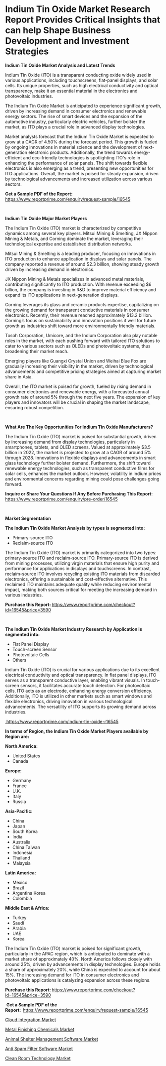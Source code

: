<p><h1>Indium Tin Oxide Market Research Report Provides Critical Insights that can help Shape Business Development and Investment Strategies</h1></p><p><strong>Indium Tin Oxide Market Analysis and Latest Trends</strong></p>
<p><p>Indium Tin Oxide (ITO) is a transparent conducting oxide widely used in various applications, including touchscreens, flat-panel displays, and solar cells. Its unique properties, such as high electrical conductivity and optical transparency, make it an essential material in the electronics and photovoltaic industries.</p><p>The Indium Tin Oxide Market is anticipated to experience significant growth, driven by increasing demand in consumer electronics and renewable energy sectors. The rise of smart devices and the expansion of the automotive industry, particularly electric vehicles, further bolster the market, as ITO plays a crucial role in advanced display technologies.</p><p>Market analysts forecast that the Indium Tin Oxide Market is expected to grow at a CAGR of 4.50% during the forecast period. This growth is fueled by ongoing innovations in material science and the development of next-generation electronic products. Additionally, the trend towards energy-efficient and eco-friendly technologies is spotlighting ITO's role in enhancing the performance of solar panels. The shift towards flexible electronics is also emerging as a trend, presenting new opportunities for ITO applications. Overall, the market is poised for steady expansion, driven by technological advancements and increased utilization across various sectors.</p></p>
<p><strong>Get a Sample PDF of the Report:&nbsp;</strong> <a href="https://www.reportprime.com/enquiry/request-sample/16545?utm_campaign=1167&utm_medium=2&utm_source=Github&utm_content=ia&utm_term=23112024&utm_id=indium-tin-oxide">https://www.reportprime.com/enquiry/request-sample/16545</a></p>
<p>&nbsp;</p>
<p><strong>Indium Tin Oxide Major Market Players</strong></p>
<p><p>The Indium Tin Oxide (ITO) market is characterized by competitive dynamics among several key players. Mitsui Mining & Smelting, JX Nippon Mining & Metals, and Corning dominate the market, leveraging their technological expertise and established distribution networks. </p><p>Mitsui Mining & Smelting is a leading producer, focusing on innovations in ITO production to enhance application in displays and solar panels. The company reported a revenue of around $2.3 billion, showing steady growth driven by increasing demand in electronics.</p><p>JX Nippon Mining & Metals specializes in advanced metal materials, contributing significantly to ITO production. With revenue exceeding $6 billion, the company is investing in R&D to improve material efficiency and expand its ITO applications in next-generation displays.</p><p>Corning leverages its glass and ceramic products expertise, capitalizing on the growing demand for transparent conductive materials in consumer electronics. Recently, their revenue reached approximately $13.2 billion. Corning’s focus on sustainability and innovation positions it well for future growth as industries shift toward more environmentally friendly materials.</p><p>Tosoh Corporation, Umicore, and the Indium Corporation also play notable roles in the market, with each pushing forward with tailored ITO solutions to cater to various sectors such as OLEDs and photovoltaic systems, thus broadening their market reach.</p><p>Emerging players like Guangxi Crystal Union and Weihai Blue Fox are gradually increasing their visibility in the market, driven by technological advancements and competitive pricing strategies aimed at capturing market share in Asia.</p><p>Overall, the ITO market is poised for growth, fueled by rising demand in consumer electronics and renewable energy, with a forecasted annual growth rate of around 5% through the next five years. The expansion of key players and innovators will be crucial in shaping the market landscape, ensuring robust competition.</p></p>
<p>&nbsp;</p>
<p><strong>What Are The Key Opportunities For Indium Tin Oxide Manufacturers?</strong></p>
<p><p>The Indium Tin Oxide (ITO) market is poised for substantial growth, driven by increasing demand from display technologies, particularly in smartphones, tablets, and OLED screens. Valued at approximately $3.5 billion in 2022, the market is projected to grow at a CAGR of around 5% through 2028. Innovations in flexible displays and advancements in smart glass technology further bolster demand. Furthermore, the shift toward renewable energy technologies, such as transparent conductive films for solar cells, enhances the market outlook. However, volatility in indium prices and environmental concerns regarding mining could pose challenges going forward.</p></p>
<p><strong>Inquire or Share Your Questions If Any Before Purchasing This Report:</strong> <a href="https://www.reportprime.com/enquiry/pre-order/16545?utm_campaign=1167&utm_medium=2&utm_source=Github&utm_content=ia&utm_term=23112024&utm_id=indium-tin-oxide">https://www.reportprime.com/enquiry/pre-order/16545</a></p>
<p>&nbsp;</p>
<p><strong>Market Segmentation</strong></p>
<p><strong>The Indium Tin Oxide Market Analysis by types is segmented into:</strong></p>
<p><ul><li>Primary-source ITO</li><li>Reclaim-source ITO</li></ul></p>
<p><p>The Indium Tin Oxide (ITO) market is primarily categorized into two types: primary-source ITO and reclaim-source ITO. Primary-source ITO is derived from mining processes, utilizing virgin materials that ensure high purity and performance for applications in displays and touchscreens. In contrast, reclaim-source ITO involves recycling existing ITO materials from discarded electronics, offering a sustainable and cost-effective alternative. This reclaimed ITO maintains adequate quality while reducing environmental impact, making both sources critical for meeting the increasing demand in various industries.</p></p>
<p><strong>Purchase this Report:&nbsp;</strong><a href="https://www.reportprime.com/checkout?id=16545&price=3590&utm_campaign=1167&utm_medium=2&utm_source=Github&utm_content=ia&utm_term=23112024&utm_id=indium-tin-oxide">https://www.reportprime.com/checkout?id=16545&price=3590</a></p>
<p>&nbsp;</p>
<p><strong>The Indium Tin Oxide Market Industry Research by Application is segmented into:</strong></p>
<p><ul><li>Flat Panel Display</li><li>Touch-screen Sensor</li><li>Photovoltaic Cells</li><li>Others</li></ul></p>
<p><p>Indium Tin Oxide (ITO) is crucial for various applications due to its excellent electrical conductivity and optical transparency. In flat panel displays, ITO serves as a transparent conductive layer, enabling vibrant visuals. In touch-screen sensors, it facilitates accurate touch detection. For photovoltaic cells, ITO acts as an electrode, enhancing energy conversion efficiency. Additionally, ITO is utilized in other markets such as smart windows and flexible electronics, driving innovation in various technological advancements. The versatility of ITO supports its growing demand across industries.</p></p>
<p><a href="https://www.reportprime.com/indium-tin-oxide-r16545?utm_campaign=1167&utm_medium=2&utm_source=Github&utm_content=ia&utm_term=23112024&utm_id=indium-tin-oxide">&nbsp;https://www.reportprime.com/indium-tin-oxide-r16545</a></p>
<p><strong>In terms of Region, the Indium Tin Oxide Market Players available by Region are:</strong></p>
<p>
    <p> <strong> North America: </strong>
        <ul>
            <li>United States</li>
            <li>Canada</li>
        </ul>
        </p> 
    <p> <strong> Europe: </strong>
        <ul>
            <li>Germany</li>
            <li>France</li>
            <li>U.K.</li>
            <li>Italy</li>
            <li>Russia</li>
        </ul>
        </p> 
    <p> <strong> Asia-Pacific: </strong>
        <ul>
            <li>China</li>
            <li>Japan</li>
            <li>South Korea</li>
            <li>India</li>
            <li>Australia</li>
            <li>China Taiwan</li>
            <li>Indonesia</li>
            <li>Thailand</li>
            <li>Malaysia</li>
        </ul>
        </p> 
    <p> <strong> Latin America: </strong>
        <ul>
            <li>Mexico</li>
            <li>Brazil</li>
            <li>Argentina Korea</li>
            <li>Colombia</li>
        </ul>
        </p> 
    <p> <strong> Middle East & Africa: </strong>
        <ul>
            <li>Turkey</li>
            <li>Saudi</li>
            <li>Arabia</li>
            <li>UAE</li>
            <li>Korea</li>
        </ul>
    </p>
    </p>
<p><p>The Indium Tin Oxide (ITO) market is poised for significant growth, particularly in the APAC region, which is anticipated to dominate with a market share of approximately 40%. North America follows closely with around 25%, driven by advancements in display technologies. Europe holds a share of approximately 20%, while China is expected to account for about 15%. The increasing demand for ITO in consumer electronics and photovoltaic applications is catalyzing expansion across these regions.</p></p>
<p><strong>Purchase this Report: </strong><a href="https://www.reportprime.com/checkout?id=16545&price=3590&utm_campaign=1167&utm_medium=2&utm_source=Github&utm_content=ia&utm_term=23112024&utm_id=indium-tin-oxide">https://www.reportprime.com/checkout?id=16545&price=3590</a></p>
<p>&nbsp;<strong>Get a Sample PDF of the Report:&nbsp;&nbsp;</strong><a href="https://www.reportprime.com/enquiry/request-sample/16545?utm_campaign=1167&utm_medium=2&utm_source=Github&utm_content=ia&utm_term=23112024&utm_id=indium-tin-oxide">https://www.reportprime.com/enquiry/request-sample/16545</a></p>
<p><strong></strong></p>
<p><p><a href="https://issuu.com/reportprime-2/docs/cloud-integration-market-size-2030._6282f266f2190c?utm_campaign=1167&utm_medium=2&utm_source=Github&utm_content=ia&utm_term=23112024&utm_id=indium-tin-oxide">Cloud Integration Market</a></p><p><a href="https://github.com/mabutironaldo/Market-Research-Report-List-6/blob/main/metal-finishing-chemicals-market.md?utm_campaign=1167&utm_medium=2&utm_source=Github&utm_content=ia&utm_term=23112024&utm_id=indium-tin-oxide">Metal Finishing Chemicals Market</a></p><p><a href="https://www.linkedin.com/pulse/global-animal-shelter-management-software-market-forecast-thnyf?utm_campaign=1167&utm_medium=2&utm_source=Github&utm_content=ia&utm_term=23112024&utm_id=indium-tin-oxide">Animal Shelter Management Software Market</a></p><p><a href="https://www.linkedin.com/pulse/forecasts-growth-opportunities-anti-spam-filter-software-ehlof?utm_campaign=1167&utm_medium=2&utm_source=Github&utm_content=ia&utm_term=23112024&utm_id=indium-tin-oxide">Anti Spam Filter Software Market</a></p><p><a href="https://issuu.com/reportprime-2/docs/clean-room-technology-market-size-2_1b7d2bb2453daa?utm_campaign=1167&utm_medium=2&utm_source=Github&utm_content=ia&utm_term=23112024&utm_id=indium-tin-oxide">Clean Room Technology Market</a></p></p>